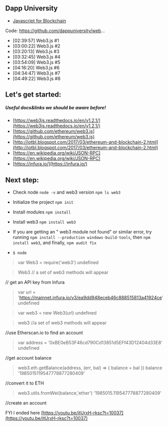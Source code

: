 
Dapp University
---------------

- [Javascript for Blockchain](https://www.youtube.com/watch?v=itUrxH-rksc&feature=youtu.be)

Code: https://github.com/dappuniversity/web...
* [02:39:57] Web3.js #1
* [03:00:22] Web3.js #2
* [03:20:13] Web3.js #3
* [03:32:45] Web3.js #4
* [03:54:09] Web3.js #5
* [04:16:20] Web3.js #6
* [04:34:47] Web3.js #7
* [04:49:22] Web3.js #8


## Let's get started: 
##### Useful docs&links we should be aware before! 
- [https://web3js.readthedocs.io/en/v1.2.1/](https://web3js.readthedocs.io/en/v1.2.1/)
- [https://github.com/ethereum/web3.js](https://github.com/ethereum/web3.js)
- [http://iotbl.blogspot.com/2017/03/ethereum-and-blockchain-2.html](http://iotbl.blogspot.com/2017/03/ethereum-and-blockchain-2.html)
- [https://en.wikipedia.org/wiki/JSON-RPC](https://en.wikipedia.org/wiki/JSON-RPC)
- [https://infura.io/](https://infura.io/)

## Next step:
-  Check node `node -v` and web3 version `npm ls web3`
-  Initialize the project `npm init` 
-  Install modules `npm install`
-  Install web3 `npm install web3`
-  If you are getting an " web3 module not found" or similar error, 
   try running `npm install --production windows-build-tools`, 
   then `npm install web3`, and finally, `npm audit fix` 

-  `$ node`
  > var Web3 = require('web3')
  undefined
  
  > Web3
  // a set of web3 methods will appear
  
  // get an API key from Infura
  > var url = 'https://mainnet.infura.io/v3/ea9dd948eceb46c888515813a41924ce'
  undefined
  
  >var web3 = new Web3(url)
  undefined
 
  >web3
  //a set of web3 methods will appear
 
  //use Etherscan.io to find an account 
  > var address = '0xBE0eB53F46cd790Cd13851d5EFf43D12404d33E8'  
  undefined
  
  //get account balance
  > web3.eth.getBalance(address, (err, bal) => { balance = bal })
  > balance
  '1985015119547778877280409'
  
  //convert it to ETH
  > web3.utils.fromWei(balance,'ether')
  '1985015.119547778877280409'
  
  //create an account

FYI I ended here [https://youtu.be/itUrxH-rksc?t=10037](https://youtu.be/itUrxH-rksc?t=10037)


